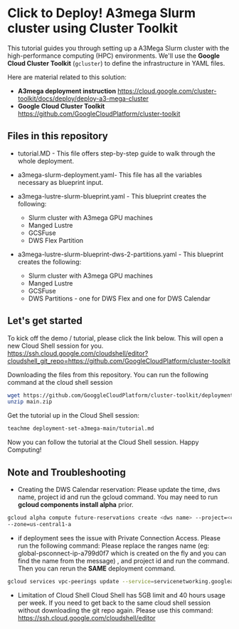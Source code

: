 # Click to Deploy! A3mega Slurm cluster using Cluster Toolkit

This tutorial guides you through setting up a A3Mega Slurm cluster with the high-performance computing (HPC) environments. We'll use the **Google Cloud Cluster Toolkit** (`gcluster`) to define the infrastructure in YAML files.

Here are material related to this solution:
* **A3mega deployment instruction**
  https://cloud.google.com/cluster-toolkit/docs/deploy/deploy-a3-mega-cluster
* **Google Cloud Cluster Toolkit**
  https://github.com/GoogleCloudPlatform/cluster-toolkit


## Files in this repository

- tutorial.MD - This file offers step-by-step guide to walk through the whole deployment. 

- a3mega-slurm-deployment.yaml- This file has all the variables necessary as blueprint input.

- a3mega-lustre-slurm-blueprint.yaml - This blueprint creates the following:
  - Slurm cluster with A3mega GPU machines
  - Manged Lustre
  - GCSFuse
  - DWS Flex Partition

- a3mega-lustre-slurm-blueprint-dws-2-partitions.yaml - This blueprint creates the following:
  - Slurm cluster with A3mega GPU machines
  - Manged Lustre
  - GCSFuse
  - DWS Partitions - one for DWS Flex and one for DWS Calendar

## Let's get started  

To kick off the demo / tutorial, please click the link below. This will open a new Cloud Shell session for you. 
https://ssh.cloud.google.com/cloudshell/editor?cloudshell_git_repo=https://github.com/GoogleCloudPlatform/cluster-toolkit

Downloading the files from this repository. You can run the following command at the cloud shell session 
```bash
wget https://github.com/GooggleCloudPlatform/cluster-toolkit/deployment-set-a3mega/archive/refs/heads/main.zip
unzip main.zip
```

Get the tutorial up in the Cloud Shell session:
```bash
teachme deployment-set-a3mega-main/tutorial.md
```

Now you can follow the tutorial at the Cloud Shell session. Happy Computing! 



## **Note and Troubleshooting** 

* Creating the DWS Calendar reservation:
  Please update the time, dws name, project id and run the gcloud command. You may need to run **gcloud components install alpha** prior. 
```bash
gcloud alpha compute future-reservations create <dws name> --project=<customer project id>  --auto-delete-auto-created-reservations --machine-type=a3-megagpu-8g --planning-status=SUBMITTED --require-specific-reservation --start-time=2025-08-15T19:00:00Z --end-time=2025-08-16T19:00:00Z --total-count=2 
--zone=us-central1-a
```

* if deployment sees the issue with Private Connection Access. Please run the following command:
Please replace the ranges name (eg: global-psconnect-ip-a799d0f7 which is created on the fly and you can find the name from the message) , and project id and run the command. Then you can rerun the **SAME** deployment command.  
```bash
gcloud services vpc-peerings update --service=servicenetworking.googleapis.com --ranges=<PSA range name> --network=a3mega-sys-net --project=<customer project id> --force
```

* Limitation of Cloud Shell
Cloud Shell has 5GB limit and 40 hours usage per week.
If you need to get back to the same cloud shell session without downloading the git repo again. Please use this command:
https://ssh.cloud.google.com/cloudshell/editor